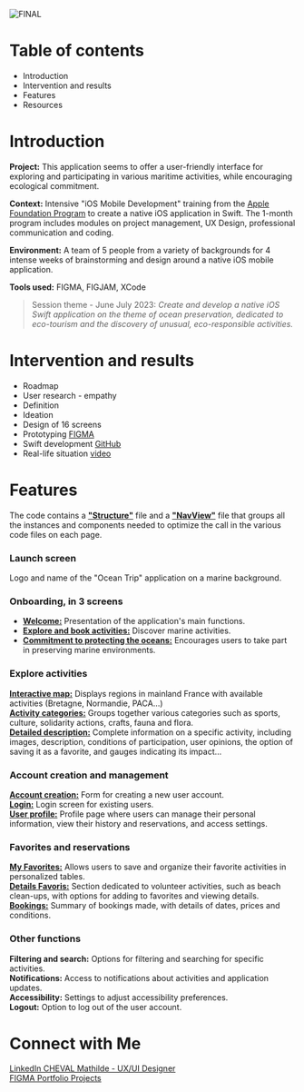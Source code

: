 ![FINAL](https://github.com/mathildecheval/AppOceanTrip/assets/174261397/cb121f8f-c3e0-441a-b565-aab6add175f0)

# Table of contents
* Introduction
* Intervention and results
* Features
* Resources
  
# Introduction
**Project:** This application seems to offer a user-friendly interface for exploring and participating in various maritime activities, while encouraging ecological commitment.

**Context:** Intensive "iOS Mobile Development" training from the [Apple Foundation Program](https://www.apple.com/fr/newsroom/2024/06/apple-simplon-celebrate-five-years-of-training-for-aspiring-developers/) to create a native iOS application in Swift. The 1-month program includes modules on project management, UX Design, professional communication and coding. 

**Environment:** A team of 5 people from a variety of backgrounds for 4 intense weeks of brainstorming and design around a native iOS mobile application.

**Tools used:** FIGMA, FIGJAM, XCode

> Session theme - June July 2023: *Create and develop a native iOS Swift application on the theme of ocean preservation, dedicated to eco-tourism and the discovery of unusual, eco-responsible activities.*

# Intervention and results
* Roadmap
* User research - empathy
* Definition
* Ideation
* Design of 16 screens
* Prototyping [FIGMA](https://www.figma.com/proto/41b0HeOcnTgf5l9W4jjxrQ/Portfolio?page-id=0%3A1&type=design&node-id=1-2&viewport=455%2C332%2C0.39&t=qwSz3Q3tPfUjJJVw-1&scaling=scale-down-width&starting-point-node-id=1%3A2)
* Swift development [GitHub](https://github.com/mathildecheval/AppOceanTrip)
* Real-life situation [video](https://drive.google.com/file/d/17kxiTfZ16zgWg-TZ9AWTlfwBktwuebVS/view)

# Features
The code contains a [**"Structure"**](AppOceanTrip/structure.swift) file and a [**"NavView"**](AppOceanTrip/NavView.swift) file that groups all the instances and components needed to optimize the call in the various code files on each page.

### Launch screen
Logo and name of the "Ocean Trip" application on a marine background.

### Onboarding, in 3 screens
 * [**Welcome:**](AppOceanTrip/onBoarding1.swift) Presentation of the application's main functions.
 * [**Explore and book activities:**](AppOceanTrip/onBoarding2.swift) Discover marine activities.
 * [**Commitment to protecting the oceans:**](AppOceanTrip/onBoarding3.swift) Encourages users to take part in preserving marine environments.
   
### Explore activities
[**Interactive map:**](AppOceanTrip/CarteView.swift) Displays regions in mainland France with available activities (Bretagne, Normandie, PACA...)<br>
[**Activity categories:**](AppOceanTrip/ListeView.swift) Groups together various categories such as sports, culture, solidarity actions, crafts, fauna and flora.<br>
[**Detailed description:**](AppOceanTrip/DescriptionView.swift) Complete information on a specific activity, including images, description, conditions of participation, user opinions, the option of saving it as a favorite, and gauges indicating its impact...

### Account creation and management
[**Account creation:**](AppOceanTrip/CreationCompte.swift) Form for creating a new user account.<br>
[**Login:**](AppOceanTrip/ConnexionView.swift) Login screen for existing users.<br>
[**User profile:**](AppOceanTrip/CompteView.swift) Profile page where users can manage their personal information, view their history and reservations, and access settings.<br>

### Favorites and reservations
[**My Favorites:**](AppOceanTrip/FavorisView.swift) Allows users to save and organize their favorite activities in personalized tables.<br>
[**Details Favoris:**](AppOceanTrip/DetailFavoris.swift) Section dedicated to volunteer activities, such as beach clean-ups, with options for adding to favorites and viewing details.<br>
[**Bookings:**](AppOceanTrip/ReservationView.swift) Summary of bookings made, with details of dates, prices and conditions.<br>

### Other functions
**Filtering and search:** Options for filtering and searching for specific activities.<br>
**Notifications:** Access to notifications about activities and application updates.<br>
**Accessibility:** Settings to adjust accessibility preferences.<br>
**Logout:** Option to log out of the user account.<br>

# Connect with Me
[LinkedIn CHEVAL Mathilde - UX/UI Designer](https://www.linkedin.com/in/mathilde-cheval/)  
[FIGMA Portfolio Projects](https://www.figma.com/proto/41b0HeOcnTgf5l9W4jjxrQ/Portfolio?page-id=0%3A1&type=design&node-id=1-2&viewport=455%2C332%2C0.39&t=qwSz3Q3tPfUjJJVw-1&scaling=scale-down-width&starting-point-node-id=1%3A2)
